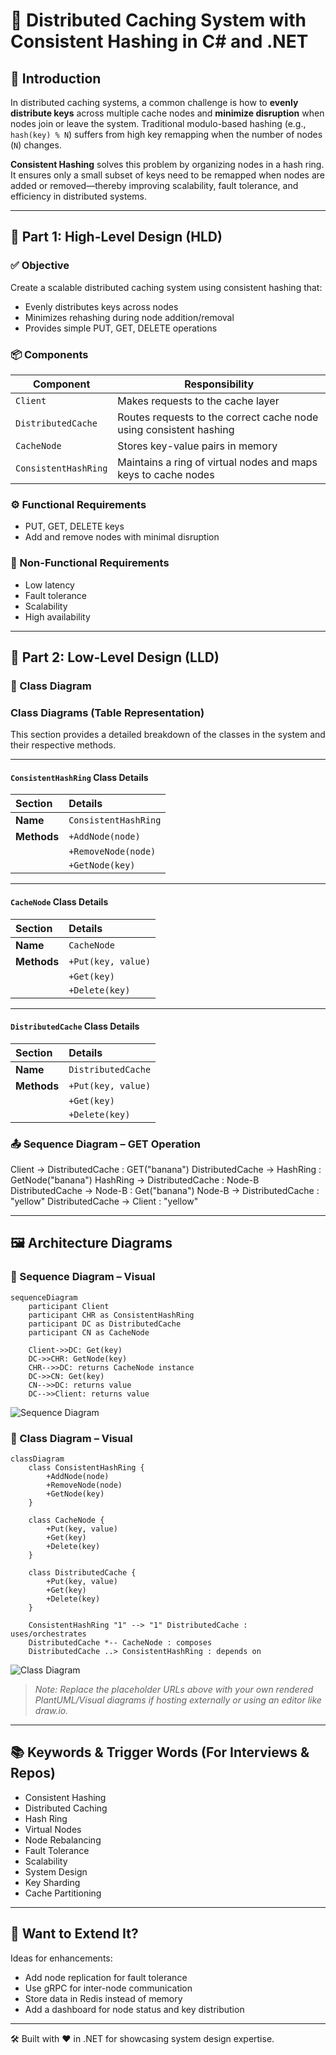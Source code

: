 ﻿# 🧩 Distributed Caching System with Consistent Hashing in C# and .NET

## 📘 Introduction

In distributed caching systems, a common challenge is how to **evenly distribute keys** across multiple cache nodes and **minimize disruption** when nodes join or leave the system. Traditional modulo-based hashing (e.g., `hash(key) % N`) suffers from high key remapping when the number of nodes (`N`) changes.

**Consistent Hashing** solves this problem by organizing nodes in a hash ring. It ensures only a small subset of keys need to be remapped when nodes are added or removed—thereby improving scalability, fault tolerance, and efficiency in distributed systems.

---

## 🧠 Part 1: High-Level Design (HLD)

### ✅ Objective
Create a scalable distributed caching system using consistent hashing that:
- Evenly distributes keys across nodes
- Minimizes rehashing during node addition/removal
- Provides simple PUT, GET, DELETE operations

### 📦 Components

| Component              | Responsibility                                                                 |
|------------------------|--------------------------------------------------------------------------------|
| `Client`               | Makes requests to the cache layer                                              |
| `DistributedCache`     | Routes requests to the correct cache node using consistent hashing             |
| `CacheNode`            | Stores key-value pairs in memory                                               |
| `ConsistentHashRing`   | Maintains a ring of virtual nodes and maps keys to cache nodes                 |

### ⚙️ Functional Requirements
- PUT, GET, DELETE keys
- Add and remove nodes with minimal disruption

### 🧰 Non-Functional Requirements
- Low latency
- Fault tolerance
- Scalability
- High availability

---

## 🔧 Part 2: Low-Level Design (LLD)

### 📐 Class Diagram

### Class Diagrams (Table Representation)

This section provides a detailed breakdown of the classes in the system and their respective methods.

---

#### `ConsistentHashRing` Class Details

| Section   | Details                                |
| :-------- | :------------------------------------- |
| **Name** | `ConsistentHashRing`                   |
| **Methods** | `+AddNode(node)`                       |
|           | `+RemoveNode(node)`                    |
|           | `+GetNode(key)`                        |

---

#### `CacheNode` Class Details

| Section   | Details                  |
| :-------- | :----------------------- |
| **Name** | `CacheNode`              |
| **Methods** | `+Put(key, value)`       |
|           | `+Get(key)`              |
|           | `+Delete(key)`           |

---

#### `DistributedCache` Class Details

| Section   | Details                  |
| :-------- | :----------------------- |
| **Name** | `DistributedCache`       |
| **Methods** | `+Put(key, value)`       |
|           | `+Get(key)`              |
|           | `+Delete(key)`           |

### 📤 Sequence Diagram – GET Operation

Client → DistributedCache : GET("banana") DistributedCache → HashRing : GetNode("banana") HashRing → DistributedCache : Node-B DistributedCache → Node-B : Get("banana") Node-B → DistributedCache : "yellow" DistributedCache → Client : "yellow"


---

## 🖼️ Architecture Diagrams

### 🧭 Sequence Diagram – Visual

```mermaid
sequenceDiagram
    participant Client
    participant CHR as ConsistentHashRing
    participant DC as DistributedCache
    participant CN as CacheNode

    Client->>DC: Get(key)
    DC->>CHR: GetNode(key)
    CHR-->>DC: returns CacheNode instance
    DC->>CN: Get(key)
    CN-->>DC: returns value
    DC-->>Client: returns value
```

![Sequence Diagram](doc-assets/image_1.png)

### 🧱 Class Diagram – Visual

```mermaid
classDiagram
    class ConsistentHashRing {
        +AddNode(node)
        +RemoveNode(node)
        +GetNode(key)
    }

    class CacheNode {
        +Put(key, value)
        +Get(key)
        +Delete(key)
    }

    class DistributedCache {
        +Put(key, value)
        +Get(key)
        +Delete(key)
    }

    ConsistentHashRing "1" --> "1" DistributedCache : uses/orchestrates
    DistributedCache *-- CacheNode : composes
    DistributedCache ..> ConsistentHashRing : depends on
```

![Class Diagram](doc-assets/image_2.png)

> _Note: Replace the placeholder URLs above with your own rendered PlantUML/Visual diagrams if hosting externally or using an editor like draw.io._

---

## 📚 Keywords & Trigger Words (For Interviews & Repos)

- Consistent Hashing
- Distributed Caching
- Hash Ring
- Virtual Nodes
- Node Rebalancing
- Fault Tolerance
- Scalability
- System Design
- Key Sharding
- Cache Partitioning

---

## 💬 Want to Extend It?

Ideas for enhancements:
- Add node replication for fault tolerance
- Use gRPC for inter-node communication
- Store data in Redis instead of memory
- Add a dashboard for node status and key distribution

---

🛠️ Built with ❤️ in .NET for showcasing system design expertise.


